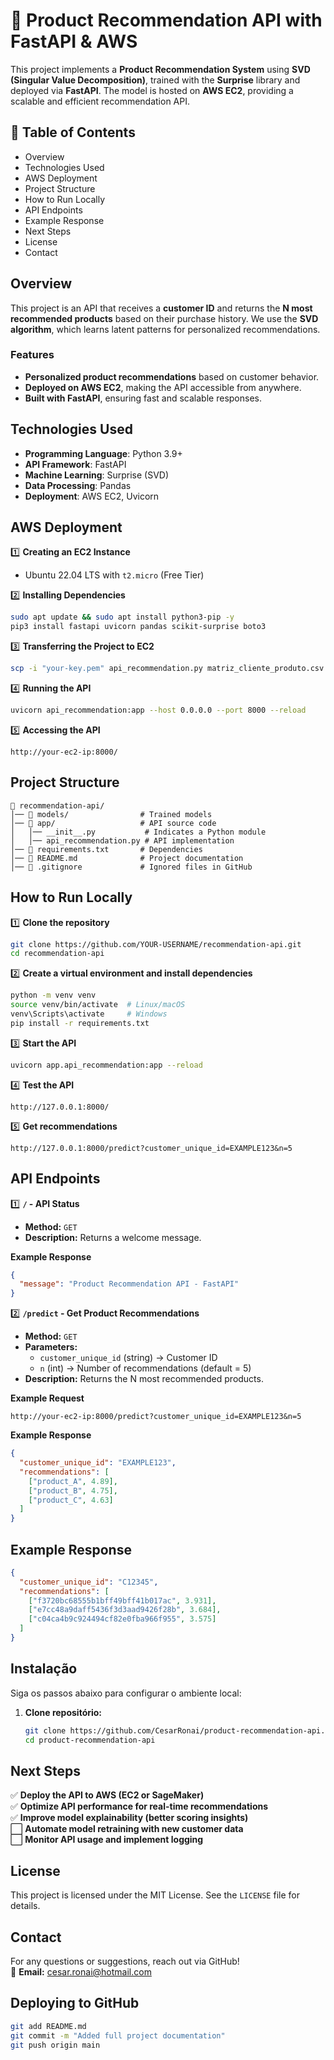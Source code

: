# 🚀 Product Recommendation API with FastAPI & AWS

This project implements a **Product Recommendation System** using **SVD (Singular Value Decomposition)**, trained with the **Surprise** library and deployed via **FastAPI**. The model is hosted on **AWS EC2**, providing a scalable and efficient recommendation API.

## 📖 Table of Contents
- Overview
- Technologies Used
- AWS Deployment
- Project Structure
- How to Run Locally
- API Endpoints
- Example Response
- Next Steps
- License
- Contact

## Overview
This project is an API that receives a **customer ID** and returns the **N most recommended products** based on their purchase history. We use the **SVD algorithm**, which learns latent patterns for personalized recommendations.

### Features
- **Personalized product recommendations** based on customer behavior.
- **Deployed on AWS EC2**, making the API accessible from anywhere.
- **Built with FastAPI**, ensuring fast and scalable responses.

## Technologies Used
- **Programming Language**: Python 3.9+
- **API Framework**: FastAPI
- **Machine Learning**: Surprise (SVD)
- **Data Processing**: Pandas
- **Deployment**: AWS EC2, Uvicorn

## AWS Deployment
1️⃣ **Creating an EC2 Instance**  
   - Ubuntu 22.04 LTS with `t2.micro` (Free Tier)  

2️⃣ **Installing Dependencies**  
   ```bash
   sudo apt update && sudo apt install python3-pip -y
   pip3 install fastapi uvicorn pandas scikit-surprise boto3
   ```

3️⃣ **Transferring the Project to EC2**  
   ```bash
   scp -i "your-key.pem" api_recommendation.py matriz_cliente_produto.csv modelo_svd.pkl ubuntu@your-ec2-ip:~
   ```

4️⃣ **Running the API**  
   ```bash
   uvicorn api_recommendation:app --host 0.0.0.0 --port 8000 --reload
   ```

5️⃣ **Accessing the API**  
   ```
   http://your-ec2-ip:8000/
   ```

## Project Structure
```
📂 recommendation-api/
│── 📂 models/                # Trained models
│── 📂 app/                   # API source code
│   │── __init__.py           # Indicates a Python module
│   │── api_recommendation.py # API implementation
│── 📜 requirements.txt       # Dependencies
│── 📜 README.md              # Project documentation
│── 📜 .gitignore             # Ignored files in GitHub
```

## How to Run Locally
1️⃣ **Clone the repository**  
   ```bash
   git clone https://github.com/YOUR-USERNAME/recommendation-api.git
   cd recommendation-api
   ```

2️⃣ **Create a virtual environment and install dependencies**  
   ```bash
   python -m venv venv
   source venv/bin/activate  # Linux/macOS
   venv\Scripts\activate     # Windows
   pip install -r requirements.txt
   ```

3️⃣ **Start the API**  
   ```bash
   uvicorn app.api_recommendation:app --reload
   ```

4️⃣ **Test the API**  
   ```
   http://127.0.0.1:8000/
   ```

5️⃣ **Get recommendations**  
   ```
   http://127.0.0.1:8000/predict?customer_unique_id=EXAMPLE123&n=5
   ```

## API Endpoints
1️⃣ **`/` - API Status**  
   - **Method:** `GET`  
   - **Description:** Returns a welcome message.  

   **Example Response**  
   ```json
   {
     "message": "Product Recommendation API - FastAPI"
   }
   ```

2️⃣ **`/predict` - Get Product Recommendations**  
   - **Method:** `GET`  
   - **Parameters:**  
     - `customer_unique_id` (string) → Customer ID  
     - `n` (int) → Number of recommendations (default = 5)  
   - **Description:** Returns the N most recommended products.  

   **Example Request**  
   ```
   http://your-ec2-ip:8000/predict?customer_unique_id=EXAMPLE123&n=5
   ```

   **Example Response**  
   ```json
   {
     "customer_unique_id": "EXAMPLE123",
     "recommendations": [
       ["product_A", 4.89],
       ["product_B", 4.75],
       ["product_C", 4.63]
     ]
   }
   ```

## Example Response
```json
{
  "customer_unique_id": "C12345",
  "recommendations": [
    ["f3720bc68555b1bff49bff41b017ac", 3.931],
    ["e7cc48a9daff5436f3d3aad9426f28b", 3.684],
    ["c04ca4b9c924494cf82e0fba966f955", 3.575]
  ]
}
```
## Instalação

Siga os passos abaixo para configurar o ambiente local:

1. **Clone repositório:**
   ```bash
   git clone https://github.com/CesarRonai/product-recommendation-api.git
   cd product-recommendation-api

## Next Steps
✅ **Deploy the API to AWS (EC2 or SageMaker)**  
✅ **Optimize API performance for real-time recommendations**  
✅ **Improve model explainability (better scoring insights)**  
⬜ **Automate model retraining with new customer data**  
⬜ **Monitor API usage and implement logging**  

## License
This project is licensed under the MIT License. See the `LICENSE` file for details.

## Contact
For any questions or suggestions, reach out via GitHub!  
📧 **Email:** cesar.ronai@hotmail.com  

## Deploying to GitHub
```bash
git add README.md
git commit -m "Added full project documentation"
git push origin main
```
```
